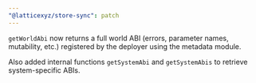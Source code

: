 ```yaml
---
"@latticexyz/store-sync": patch
---
```


`getWorldAbi` now returns a full world ABI (errors, parameter names, mutability, etc.) registered by the deployer using the metadata module.

Also added internal functions `getSystemAbi` and `getSystemAbis` to retrieve system-specific ABIs.
